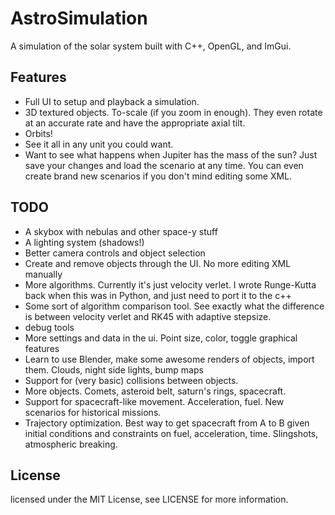 AstroSimulation
=====
A simulation of the solar system built with C++, OpenGL, and ImGui. 

Features
-------

* Full UI to setup and playback a simulation.
* 3D textured objects. To-scale (if you zoom in enough). They even rotate at an accurate rate and have the appropriate axial tilt.
* Orbits!
* See it all in any unit you could want.
* Want to see what happens when Jupiter has the mass of the sun? Just save your changes and load the scenario at any time. You can even create brand new scenarios if you don't mind editing some XML.

TODO
-------
* A skybox with nebulas and other space-y stuff
* A lighting system (shadows!)
* Better camera controls and object selection 
* Create and remove objects through the UI. No more editing XML manually
* More algorithms. Currently it's just velocity verlet. I wrote Runge-Kutta back when this was in Python, and just need to port it to the c++
* Some sort of algorithm comparison tool. See exactly what the difference is between velocity verlet and RK45 with adaptive stepsize.
* debug tools
* More settings and data in the ui. Point size, color, toggle graphical features
* Learn to use Blender, make some awesome renders of objects, import them. Clouds, night side lights, bump maps
* Support for (very basic) collisions between objects.
* More objects. Comets, asteroid belt, saturn's rings, spacecraft. 
* Support for spacecraft-like movement. Acceleration, fuel. New scenarios for historical missions. 
* Trajectory optimization. Best way to get spacecraft from A to B given initial conditions and constraints on fuel, acceleration, time. Slingshots, atmospheric breaking. 

License
-------
licensed under the MIT License, see LICENSE for more information.
